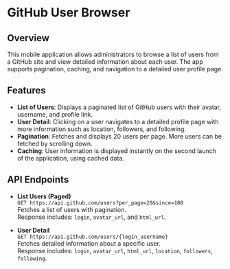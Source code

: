 # GitHub User Browser

## Overview
This mobile application allows administrators to browse a list of users from a GitHub site and view detailed information about each user. The app supports pagination, caching, and navigation to a detailed user profile page.

## Features
- **List of Users**: Displays a paginated list of GitHub users with their avatar, username, and profile link.
- **User Detail**: Clicking on a user navigates to a detailed profile page with more information such as location, followers, and following.
- **Pagination**: Fetches and displays 20 users per page. More users can be fetched by scrolling down.
- **Caching**: User information is displayed instantly on the second launch of the application, using cached data.

## API Endpoints
- **List Users (Paged)**  
  `GET https://api.github.com/users?per_page=20&since=100`  
  Fetches a list of users with pagination.  
  Response includes: `login`, `avatar_url`, and `html_url`.

- **User Detail**  
  `GET https://api.github.com/users/{login_username}`  
  Fetches detailed information about a specific user.  
  Response includes: `login`, `avatar_url`, `html_url`, `location`, `followers`, `following`.
